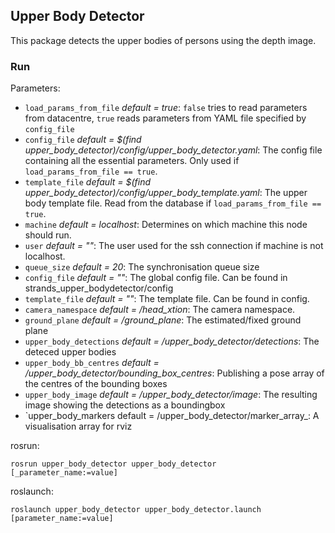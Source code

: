 ## Upper Body Detector
This package detects the upper bodies of persons using the depth image.

### Run
Parameters:
* `load_params_from_file` _default = true_: `false` tries to read parameters from datacentre, `true` reads parameters from YAML file specified by `config_file`
* `config_file` _default = $(find upper_body_detector)/config/upper_body_detector.yaml_: The config file containing all the essential parameters. Only used if `load_params_from_file == true`.
* `template_file` _default = $(find upper_body_detector)/config/upper_body_template.yaml_: The upper body template file. Read from the database if `load_params_from_file == true`.
* `machine` _default = localhost_: Determines on which machine this node should run.
* `user` _default = ""_: The user used for the ssh connection if machine is not localhost.
* `queue_size` _default = 20_: The synchronisation queue size
* `config_file` _default = ""_: The global config file. Can be found in strands_upper_bodydetector/config
* `template_file` _default = ""_: The template file. Can be found in config.
* `camera_namespace` _default = /head_xtion_: The camera namespace.
* `ground_plane` _default = /ground_plane_: The estimated/fixed ground plane
* `upper_body_detections` _default = /upper_body_detector/detections_: The deteced upper bodies
* `upper_body_bb_centres` _default = /upper_body_detector/bounding_box_centres_: Publishing a pose array of the centres of the bounding boxes
* `upper_body_image` _default = /upper_body_detector/image_: The resulting image showing the detections as a boundingbox
* `upper_body_markers default = /upper_body_detector/marker_array_: A visualisation array for rviz


rosrun:
```
rosrun upper_body_detector upper_body_detector [_parameter_name:=value]
```

roslaunch:
```
roslaunch upper_body_detector upper_body_detector.launch [parameter_name:=value]
```
